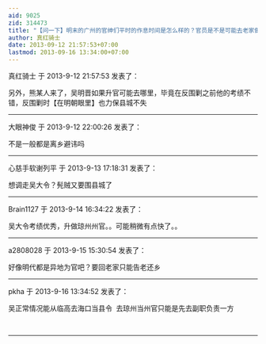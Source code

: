 ```yaml
---
aid: 9025
zid: 314473
title: "【问一下】明末的广州的官绅们平时的作息时间是怎么样的？官员是不是可能去老家做官？"
author: 真红骑士
date: 2013-09-12 21:57:53+07:00
lastmod: 2013-09-16 13:34:00+07:00
---
```


真红骑士 于 2013-9-12 21:57:53 发表了：

另外，熊某人来了，吴明晋如果升官可能去哪里，毕竟在反围剿之前他的考绩不错，反围剿时【在明朝眼里】也力保县城不失

---

大眼神俊 于 2013-9-12 22:00:26 发表了：

不是一般都是离乡避讳吗

---

心慈手软谢列平 于 2013-9-13 17:18:31 发表了：

想调走吴大令？髡贼又要围县城了

---

Brain1127 于 2013-9-14 16:34:22 发表了：

吴大令考绩优秀，升做琼州州官。。可能稍微有点快了。。

---

a2808028 于 2013-9-15 15:30:54 发表了：

好像明代都是异地为官吧？要回老家只能告老还乡

---

pkha 于 2013-9-16 13:34:52 发表了：

吴正常情况能从临高去海口当县令&nbsp;&nbsp;去琼州当州官只能是先去副职负责一方

&nbsp;&nbsp;

---
